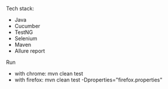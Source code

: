 Tech stack:
- Java
- Cucumber
- TestNG
- Selenium
- Maven
- Allure report

Run
- with chrome: mvn clean test
- with firefox: mvn clean test -Dproperties="firefox.properties"
